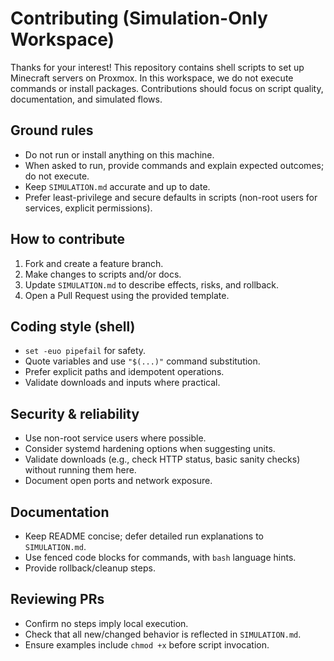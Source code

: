 # Contributing (Simulation-Only Workspace)

Thanks for your interest! This repository contains shell scripts to set up Minecraft servers on Proxmox. In this workspace, we do not execute commands or install packages. Contributions should focus on script quality, documentation, and simulated flows.

## Ground rules

- Do not run or install anything on this machine.
- When asked to run, provide commands and explain expected outcomes; do not execute.
- Keep `SIMULATION.md` accurate and up to date.
- Prefer least-privilege and secure defaults in scripts (non-root users for services, explicit permissions).

## How to contribute

1. Fork and create a feature branch.
2. Make changes to scripts and/or docs.
3. Update `SIMULATION.md` to describe effects, risks, and rollback.
4. Open a Pull Request using the provided template.

## Coding style (shell)

- `set -euo pipefail` for safety.
- Quote variables and use `"$(...)"` command substitution.
- Prefer explicit paths and idempotent operations.
- Validate downloads and inputs where practical.

## Security & reliability

- Use non-root service users where possible.
- Consider systemd hardening options when suggesting units.
- Validate downloads (e.g., check HTTP status, basic sanity checks) without running them here.
- Document open ports and network exposure.

## Documentation

- Keep README concise; defer detailed run explanations to `SIMULATION.md`.
- Use fenced code blocks for commands, with `bash` language hints.
- Provide rollback/cleanup steps.

## Reviewing PRs

- Confirm no steps imply local execution.
- Check that all new/changed behavior is reflected in `SIMULATION.md`.
- Ensure examples include `chmod +x` before script invocation.
